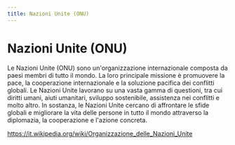 ```yaml
---
title: Nazioni Unite (ONU)
---
```


# Nazioni Unite (ONU)

Le Nazioni Unite (ONU) sono un'organizzazione internazionale composta da paesi membri di tutto il mondo. La loro principale missione è promuovere la pace, la cooperazione internazionale e la soluzione pacifica dei conflitti globali. Le Nazioni Unite lavorano su una vasta gamma di questioni, tra cui diritti umani, aiuti umanitari, sviluppo sostenibile, assistenza nei conflitti e molto altro. In sostanza, le Nazioni Unite cercano di affrontare le sfide globali e migliorare la vita delle persone in tutto il mondo attraverso la diplomazia, la cooperazione e l'azione concreta.

<https://it.wikipedia.org/wiki/Organizzazione_delle_Nazioni_Unite>